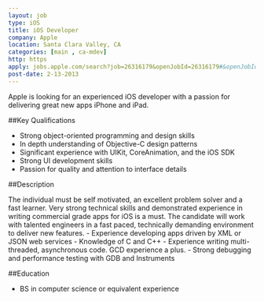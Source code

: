 ```yaml
---
layout: job
type: iOS
title: iOS Developer
company: Apple
location: Santa Clara Valley, CA
categories: [main , ca-mdev]
http: https
apply: jobs.apple.com/search?job=26316179&openJobId=26316179#&openJobId=26316179
post-date: 2-13-2013
---
```


Apple is looking for an experienced iOS developer with a passion for delivering great new apps iPhone and iPad.

##Key Qualifications

* Strong object-oriented programming and design skills
* In depth understanding of Objective-C design patterns
* Significant experience with UIKit, CoreAnimation, and the iOS SDK
* Strong UI development skills
* Passion for quality and attention to interface details

##Description

The individual must be self motivated, an excellent problem solver and a fast learner. Very strong technical skills and demonstrated experience in writing commercial grade apps for iOS is a must. The candidate will work with talented engineers in a fast paced, technically demanding environment to deliver new features. - Experience developing apps driven by XML or JSON web services - Knowledge of C and C++ - Experience writing multi-threaded, asynchronous code. GCD experience a plus. - Strong debugging and performance testing with GDB and Instruments

##Education

* BS in computer science or equivalent experience